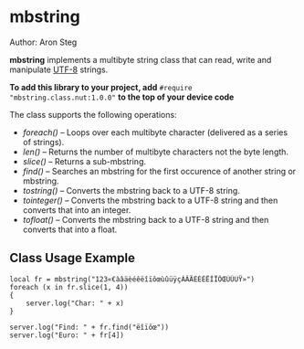 # mbstring

Author: Aron Steg

**mbstring** implements a multibyte string class that can read, write and manipulate [UTF-8](http://en.wikipedia.org/wiki/UTF-8) strings.

**To add this library to your project, add** `#require "mbstring.class.nut:1.0.0"` **to the top of your device code**

The class supports the following operations:

- *foreach()* &ndash; Loops over each multibyte character (delivered as a series of strings).
- *len()* &ndash; Returns the number of multibyte characters not the byte length.
- *slice()* &ndash; Returns a sub-mbstring.
- *find()* &ndash; Searches an mbstring for the first occurence of another string or mbstring.
- *tostring()* &ndash; Converts the mbstring back to a UTF-8 string.
- *tointeger()* &ndash; Converts the mbstring back to a UTF-8 string and then converts that into an integer.
- *tofloat()* &ndash; Converts the mbstring back to a UTF-8 string and then converts that into a float.

## Class Usage Example

```
local fr = mbstring("123«€àâäèéêëîïôœùûüÿçÀÂÄÈÉÊËÎÏÔŒÙÛÜŸ»")
foreach (x in fr.slice(1, 4)) 
{
    server.log("Char: " + x)
}

server.log("Find: " + fr.find("ëîïôœ"))
server.log("Euro: " + fr[4])

```
